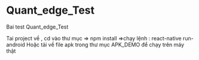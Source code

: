 # Quant_edge_Test
Bai test Quant_edge_Test

Tai project về , cd vào thư mục => npm install =>chạy lệnh : react-native run-android
Hoặc tải về file apk trong thư mục APK_DEMO để chạy trên máy thật
